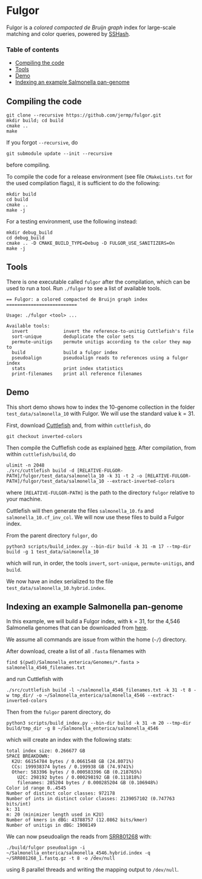 Fulgor
======

Fulgor is a *colored compacted de Bruijn graph* index for large-scale matching and color queries, powered by [SSHash](https://github.com/jermp/sshash).

### Table of contents
* [Compiling the code](#compiling-the-code)
* [Tools](#tools)
* [Demo](#Demo)
* [Indexing an example Salmonella pan-genome](#indexing-an-example-salmonella-pan-genome)


Compiling the code
------------------

    git clone --recursive https://github.com/jermp/fulgor.git
    mkdir build; cd build
    cmake ..
    make

If you forgot `--recursive`, do

    git submodule update --init --recursive

before compiling.

To compile the code for a release environment (see file `CMakeLists.txt` for the used compilation flags), it is sufficient to do the following:

    mkdir build
    cd build
    cmake ..
    make -j

For a testing environment, use the following instead:

    mkdir debug_build
    cd debug_build
    cmake .. -D CMAKE_BUILD_TYPE=Debug -D FULGOR_USE_SANITIZERS=On
    make -j

Tools
-----

There is one executable called `fulgor` after the compilation, which can be used to run a tool.
Run `./fulgor` to see a list of available tools.

	== Fulgor: a colored compacted de Bruijn graph index ==========================

	Usage: ./fulgor <tool> ...

	Available tools:
	  invert          	 invert the reference-to-unitig Cuttlefish's file
	  sort-unique     	 deduplicate the color sets
	  permute-unitigs 	 permute unitigs according to the color they map to
	  build           	 build a fulgor index
	  pseudoalign     	 pseudoalign reads to references using a fulgor index
	  stats           	 print index statistics
	  print-filenames 	 print all reference filenames


Demo
----

This short demo shows how to index the 10-genome collection
in the folder `test_data/salmonella_10` with Fulgor.
We will use the standard value k = 31.

First, download [Cuttlefish](https://github.com/COMBINE-lab/cuttlefish) and, from within `cuttlefish`, do

	git checkout inverted-colors

Then compile the Cufflefish code as explained [here](https://github.com/COMBINE-lab/cuttlefish#installation). After compilation,
from within `cuttlefish/build`, do

    ulimit -n 2048
    ./src/cuttlefish build -d [RELATIVE-FULGOR-PATH]/fulgor/test_data/salmonella_10 -k 31 -t 2 -o [RELATIVE-FULGOR-PATH]/fulgor/test_data/salmonella_10 --extract-inverted-colors

where `[RELATIVE-FULGOR-PATH]` is the path to the directory `fulgor` relative to your machine.

Cuttlefish will then generate the files
`salmonella_10.fa` and `salmonella_10.cf_inv_col`. We will now use these files to build a Fulgor index.

From the parent directory `fulgor`, do

	python3 scripts/build_index.py --bin-dir build -k 31 -m 17 --tmp-dir build -g 1 test_data/salmonella_10 

which will run, in order, the tools `invert`, `sort-unique`, `permute-unitigs`, and `build`.

We now have an index serialized to the file `test_data/salmonella_10.hybrid.index`.



<!--Then, from within `fulgor/build`, invert the reference to unitig mapping with:

    ./fulgor invert -i ../test_data/salmonella_10 -g 1 -d tmp_dir --verbose

Deduplicate the color classes and build the map from unitig ids to color classes:

    ./fulgor sort_unique -i ../test_data/salmonella_10 -g 1 -d tmp_dir --verbose

Then permute the unitigs by color class:

    ./fulgor permute_unitigs -i ../test_data/salmonella_10 -g 1 -d tmp_dir --verbose

And finally build the index with:

    ./fulgor build -i ../test_data/salmonella_10 -k 31 -m 17 -d tmp_dir --verbose

Check correctness of colors:

    ./check_colors -i ../test_data/salmonella_10-->


Indexing an example Salmonella pan-genome
-----------------------------------------

In this example, we will build a Fulgor index, with k = 31, for the 4,546 Salmonella genomes that can be downloaded from [here](https://zenodo.org/record/1323684).

We assume all commands are issue from within the home (`~/`) directory.

After download,
create a list of all `.fasta` filenames with

	find $(pwd)/Salmonella_enterica/Genomes/*.fasta > salmonella_4546_filenames.txt

and run Cuttlefish with

    ./src/cuttlefish build -l ~/salmonella_4546_filenames.txt -k 31 -t 8 -w tmp_dir/ -o ~/Salmonella_enterica/salmonella_4546 --extract-inverted-colors

Then from the `fulgor` parent directory, do

	python3 scripts/build_index.py --bin-dir build -k 31 -m 20 --tmp-dir build/tmp_dir -g 8 ~/Salmonella_enterica/salmonella_4546

which will create an index with the following stats:

	total index size: 0.266677 GB
	SPACE BREAKDOWN:
	  K2U: 66154784 bytes / 0.0661548 GB (24.8071%)
	  CCs: 199938374 bytes / 0.199938 GB (74.9741%)
	  Other: 583396 bytes / 0.000583396 GB (0.218765%)
	    U2C: 298192 bytes / 0.000298192 GB (0.111818%)
	    filenames: 285204 bytes / 0.000285204 GB (0.106948%)
	Color id range 0..4545
	Number of distinct color classes: 972178
	Number of ints in distinct color classes: 2139057102 (0.747763 bits/int)
	k: 31
	m: 20 (minimizer length used in K2U)
	Number of kmers in dBG: 43788757 (12.0862 bits/kmer)
	Number of unitigs in dBG: 1908149

We can now pseudoalign the reads from [SRR801268](ftp://ftp.sra.ebi.ac.uk/vol1/fastq/SRR801/SRR801268/SRR801268_1.fastq.gz) with:

	./build/fulgor pseudoalign -i ~/Salmonella_enterica/salmonella_4546.hybrid.index -q ~/SRR801268_1.fastq.gz -t 8 -o /dev/null

using 8 parallel threads and writing the mapping output to `/dev/null`.

